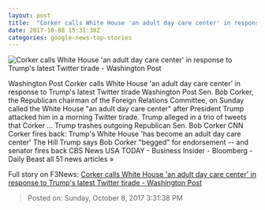 ```yaml
---
layout: post
title:  "Corker calls White House 'an adult day care center' in response to Trump's latest Twitter tirade - Washington Post"
date: 2017-10-08 15:31:38Z
categories: google-news-top-stories
---
```


![Corker calls White House 'an adult day care center' in response to Trump's latest Twitter tirade - Washington Post](https://img.washingtonpost.com/rf/image_1484w/2010-2019/WashingtonPost/2017/06/22/Others/Images/2017-06-21/bobcorker_b.jpg?t=20170517)

Washington Post Corker calls White House 'an adult day care center' in response to Trump's latest Twitter tirade Washington Post Sen. Bob Corker, the Republican chairman of the Foreign Relations Committee, on Sunday called the White House "an adult day care center" after President Trump attacked him in a morning Twitter tirade. Trump alleged in a trio of tweets that Corker ... Trump trashes outgoing Republican Sen. Bob Corker CNN Corker fires back: Trump's White House 'has become an adult day care center' The Hill Trump says Bob Corker "begged" for endorsement -- and senator fires back CBS News USA TODAY - Business Insider - Bloomberg - Daily Beast all 51 news articles »


Full story on F3News: [Corker calls White House 'an adult day care center' in response to Trump's latest Twitter tirade - Washington Post](http://www.f3nws.com/n/sFEsRC)

> Posted on: Sunday, October 8, 2017 3:31:38 PM
